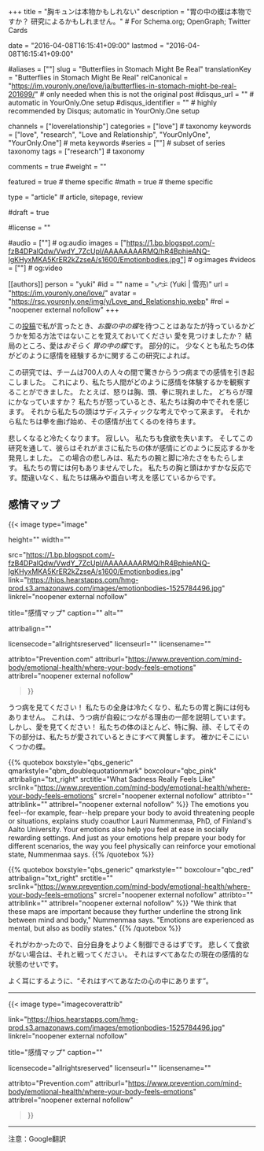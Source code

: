 +++
title = "胸キュンは本物かもしれない"
description = "胃の中の蝶は本物ですか？ 研究によるかもしれません。"	# For Schema.org; OpenGraph; Twitter Cards

date = "2016-04-08T16:15:41+09:00"
lastmod = "2016-04-08T16:15:41+09:00"

#aliases = [""]
slug = "Butterflies in Stomach Might Be Real"
translationKey = "Butterflies in Stomach Might Be Real"
relCanonical = "https://im.youronly.one/love/ja/butterflies-in-stomach-might-be-real-201699/"														# only needed when this is not the original post
#disqus_url = ""                                                    # automatic in YourOnly.One setup
#disqus_identifier = ""                                             # highly recommended by Disqus; automatic in YourOnly.One setup

channels = ["loverelationship"]
categories = ["love"]														# taxonomy
keywords = ["love", "research", "Love and Relationship", "YourOnlyOne", "YourOnly.One"]															# meta keywords
#series = [""]																# subset of series taxonomy
tags = ["research"]																	# taxonomy

comments = true
#weight = ""

featured = true															# theme specific
#math = true																	# theme specific

type = "article"                                                           # article, sitepage, review

#draft = true

#license = ""

#audio = [""]																# og:audio
images = ["https://1.bp.blogspot.com/-fzB4DPalQdw/VwdY_7ZcUpI/AAAAAAAARMQ/hR4BphieANQ-IgKHyxMKA5KrER2kZzseA/s1600/Emotionbodies.jpg"]    # og:images
#videos = [""]                                # og:video

[[authors]]
person = "yuki"
#id = ""
name = "ᜌᜓᜃᜒ (Yuki | 雪亮)"
url = "https://im.youronly.one/love/"
avatar = "https://rsc.youronly.one/img/y/Love_and_Relationship.webp"
#rel = "noopener external nofollow"
+++

この[投稿](20160221-true-definition-of-love.md)で私が言ったとき、*お腹の中の蝶*を待つことはあなたが持っているかどうかを知る方法ではないことを覚えておいてください 愛を見つけましたか？ 結局のところ、愛は*おそらく* *胃の中の蝶*です。 部分的に。 少なくとも私たちの体がどのように感情を経験するかに関するこの研究によれば。

<!--more-->

この研究では、チームは700人の人々の間で驚きからうつ病までの感情を引き起こしました。 これにより、私たち人間がどのように感情を体験するかを観察することができました。 たとえば、怒りは胸、頭、拳に現れました。 どちらが理にかなっていますか？ 私たちが怒っているとき、私たちは胸の中でそれを感じます。 それから私たちの頭はサディスティックな考えでやって来ます。 それから私たちは拳を曲げ始め、その感情が出てくるのを待ちます。

悲しくなると冷たくなります。 寂しい。 私たちも食欲を失います。 そしてこの研究を通して、彼らはそれがまさに私たちの体が感情にどのように反応するかを発見しました。 この場合の悲しみは、私たちの腕と脚に冷たさをもたらします。 私たちの胃には何もありませんでした。 私たちの胸と頭はかすかな反応です。間違いなく、私たちは痛みや面白い考えを感じているからです。

## 感情マップ

{{< image
  type="image"

  height=""
  width=""

  src="https://1.bp.blogspot.com/-fzB4DPalQdw/VwdY_7ZcUpI/AAAAAAAARMQ/hR4BphieANQ-IgKHyxMKA5KrER2kZzseA/s1600/Emotionbodies.jpg"
  link="https://hips.hearstapps.com/hmg-prod.s3.amazonaws.com/images/emotionbodies-1525784496.jpg"
  linkrel="noopener external nofollow"

  title="感情マップ"
  caption=""
  alt=""

  attribalign=""

  licensecode="allrightsreserved"
  licenseurl=""
  licensename=""

  attribto="Prevention.com"
  attriburl="https://www.prevention.com/mind-body/emotional-health/where-your-body-feels-emotions"
  attribrel="noopener external nofollow"
>}}

うつ病を見てください！ 私たちの全身は冷たくなり、私たちの胃と胸には何もありません。 これは、うつ病が自殺につながる理由の一部を説明しています。 しかし、愛を見てください！ 私たちの体のほとんど、特に胸、顔、そしてその下の部分は、私たちが愛されているときにすべて興奮します。 確かにそこにいくつかの蝶。

{{% quotebox boxstyle="qbs_generic" qmarkstyle="qbm_doublequotationmark" boxcolour="qbc_pink" attribalign="txt_right" srctitle="What Sadness Really Feels Like" srclink="https://www.prevention.com/mind-body/emotional-health/where-your-body-feels-emotions" srcrel="noopener external nofollow" attribto="" attriblink="" attribrel="noopener external nofollow" %}}
The emotions you feel--for example, fear--help prepare your body to avoid threatening people or situations, explains study coauthor Lauri Nummenmaa, PhD, of Finland's Aalto University. Your emotions also help you feel at ease in socially rewarding settings. And just as your emotions help prepare your body for different scenarios, the way you feel physically can reinforce your emotional state, Nummenmaa says.
{{% /quotebox %}}

{{% quotebox boxstyle="qbs_generic" qmarkstyle="" boxcolour="qbc_red" attribalign="txt_right" srctitle="" srclink="https://www.prevention.com/mind-body/emotional-health/where-your-body-feels-emotions" srcrel="noopener external nofollow" attribto="" attriblink="" attribrel="noopener external nofollow" %}}
"We think that these maps are important because they further underline the strong link between mind and body," Nummenmaa says. "Emotions are experienced as mental, but also as bodily states."
{{% /quotebox %}}

それがわかったので、自分自身をよりよく制御できるはずです。 悲しくて食欲がない場合は、それと戦ってください。 それはすべてあなたの現在の感情的な状態のせいです。

よく耳にするように、<q>それはすべてあなたの心の中にあります</q>。

---

{{< image
  type="imagecoverattrib"

  link="https://hips.hearstapps.com/hmg-prod.s3.amazonaws.com/images/emotionbodies-1525784496.jpg"
  linkrel="noopener external nofollow"

  title="感情マップ"
  caption=""

  licensecode="allrightsreserved"
  licenseurl=""
  licensename=""

  attribto="Prevention.com"
  attriburl="https://www.prevention.com/mind-body/emotional-health/where-your-body-feels-emotions"
  attribrel="noopener external nofollow"
>}}

---

注意：Google翻訳
